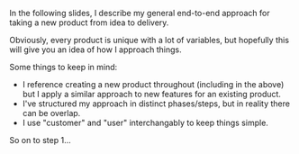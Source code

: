 In the following slides, I describe my general end-to-end approach for taking a new product from idea to delivery.

Obviously, every product is unique with a lot of variables, but hopefully this will give you an idea of how I approach things.

Some things to keep in mind:

- I reference creating a new product throughout (including in the above) but I apply a similar approach to new features for an existing product.
- I've structured my approach in distinct phases/steps, but in reality there can be overlap.
- I use "customer" and "user" interchangably to keep things simple.

So on to step 1...
